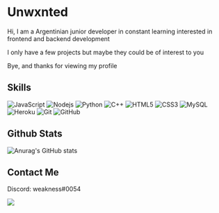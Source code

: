 # Unwxnted
Hi, I am a Argentinian junior developer in constant learning interested in frontend and backend development

I only have a few projects but maybe they could be of interest to you

Bye, and thanks for viewing my profile
## Skills
![JavaScript](https://img.shields.io/badge/-JavaScript-black?style=flat-square&logo=javascript)
![Nodejs](https://img.shields.io/badge/-Nodejs-black?style=flat-square&logo=Node.js)
![Python](https://img.shields.io/badge/-Python-black?style=flat-square&logo=Python)
![C++](https://img.shields.io/badge/-C++-00599C?style=flat-square&logo=c)
![HTML5](https://img.shields.io/badge/-HTML5-E34F26?style=flat-square&logo=html5&logoColor=white)
![CSS3](https://img.shields.io/badge/-CSS3-1572B6?style=flat-square&logo=css3)
![MySQL](https://img.shields.io/badge/-MySQL-black?style=flat-square&logo=mysql)
![Heroku](https://img.shields.io/badge/-Heroku-430098?style=flat-square&logo=heroku)
![Git](https://img.shields.io/badge/-Git-black?style=flat-square&logo=git)
![GitHub](https://img.shields.io/badge/-GitHub-181717?style=flat-square&logo=github)

## Github Stats
![Anurag's GitHub stats](https://github-readme-stats-git-masterrstaa-rickstaa.vercel.app/api?username=unwxnted&show_icons=true&theme=tokyonight)


## Contact Me

Discord: weakness#0054

![](https://komarev.com/ghpvc/?username=unwxnted)
